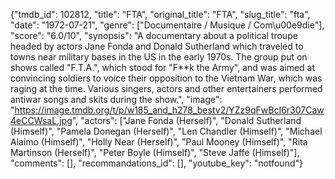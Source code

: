 {"tmdb_id": 102812, "title": "FTA", "original_title": "FTA", "slug_title": "fta", "date": "1972-07-21", "genre": ["Documentaire / Musique / Com\u00e9die"], "score": "6.0/10", "synopsis": "A documentary about a political troupe headed by actors Jane Fonda and Donald Sutherland which traveled to towns near military bases in the US in the early 1970s. The group put on shows called \"F.T.A.\", which stood for \"F**k the Army\", and was aimed at convincing soldiers to voice their opposition to the Vietnam War, which was raging at the time. Various singers, actors and other entertainers performed antiwar songs and skits during the show.", "image": "https://image.tmdb.org/t/p/w185_and_h278_bestv2/YZz9qFwBcI6r307Caw4eCCWsaL.jpg", "actors": ["Jane Fonda (Herself)", "Donald Sutherland (Himself)", "Pamela Donegan (Herself)", "Len Chandler (Himself)", "Michael Alaimo (Himself)", "Holly Near (Herself)", "Paul Mooney (Himself)", "Rita Martinson (Herself)", "Peter Boyle (Himself)", "Steve Jaffe (Himself)"], "comments": [], "recommandations_id": [], "youtube_key": "notfound"}